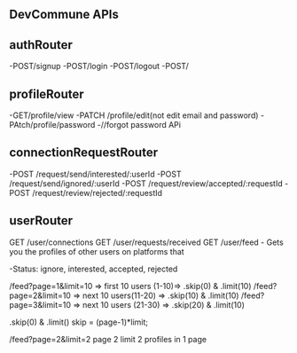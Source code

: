 ##  DevCommune APIs

##  authRouter
-POST/signup
-POST/login
-POST/logout
-POST/

## profileRouter
-GET/profile/view
-PATCH /profile/edit(not edit email and password)
-PAtch/profile/password 
-//forgot password APi



## connectionRequestRouter
-POST /request/send/interested/:userId
-POST /request/send/ignored/:userId
-POST /request/review/accepted/:requestId
-POST /request/review/rejected/:requestId

## userRouter
GET /user/connections
GET /user/requests/received
GET /user/feed - Gets you the profiles of other users on platforms that 


-Status: ignore, interested, accepted, rejected

/feed?page=1&limit=10 => first 10 users (1-10)=> .skip(0) & .limit(10)
/feed?page=2&limit=10 => next 10 users(11-20) => .skip(10) & .limit(10)
/feed?page=3&limit=10 => next 10 users
(21-30) => .skip(20) & .limit(10)

.skip(0) & .limit()
 skip = (page-1)*limit;


/feed?page=2&limit=2  page 2 limit 2 profiles in 1 page